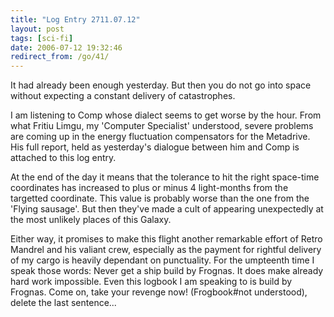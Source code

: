 ```yaml
---
title: "Log Entry 2711.07.12"
layout: post
tags: [sci-fi]
date: 2006-07-12 19:32:46
redirect_from: /go/41/
---
```


It had already been enough yesterday. But then you do not go into space without expecting a constant delivery of catastrophes. 

I am listening to Comp whose dialect seems to get worse by the hour. From what Fritiu Limgu, my &#39;Computer Specialist&#39; understood, severe problems are coming up in the energy fluctuation compensators for the Metadrive. His full report, held as yesterday&#39;s dialogue between him and Comp is attached to this log entry. 

At the end of the day it means that the tolerance to hit the right space-time coordinates has increased to plus or minus 4 light-months from the targetted coordinate. This value is probably worse than the one from the &#39;Flying sausage&#39;. But then they&#39;ve made a cult of appearing unexpectedly at the most unlikely places of this Galaxy. 

Either way, it promises to make this flight another remarkable effort of Retro Mandrel and his valiant crew, especially as the payment for rightful delivery of my cargo is heavily dependant on punctuality. For the umpteenth time I speak those words: Never get a ship build by Frognas. It does make already hard work impossible. Even this logbook I am speaking to is build by Frognas. Come on, take your revenge now! (Frogbook#not understood), delete the last sentence...